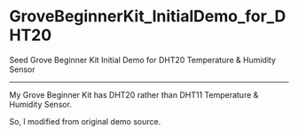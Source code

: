 # GroveBeginnerKit_InitialDemo_for_DHT20
Seed Grove Beginner Kit Initial Demo for DHT20 Temperature &amp; Humidity Sensor

---
My Grove Beginner Kit has DHT20 rather than DHT11 Temperature &amp; Humidity Sensor.

So, I modified from original demo source.
